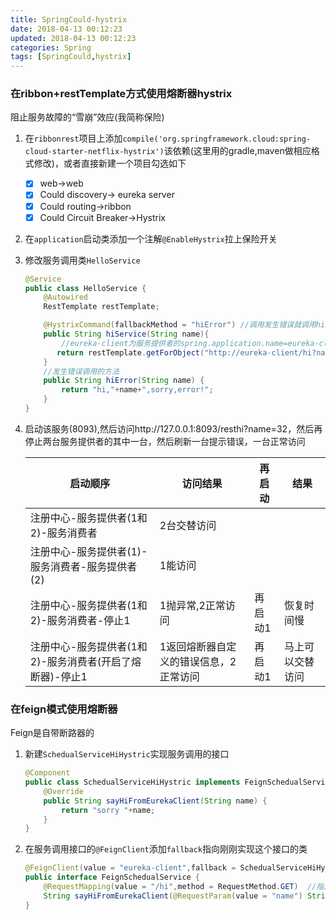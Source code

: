 ```yaml
---
title: SpringCould-hystrix
date: 2018-04-13 00:12:23
updated: 2018-04-13 00:12:23
categories: Spring
tags: [SpringCould,hystrix]
---
```


### 在ribbon+restTemplate方式使用熔断器hystrix

阻止服务故障的“雪崩”效应(我简称保险)

1. 在`ribbonrest`项目上添加`compile('org.springframework.cloud:spring-cloud-starter-netflix-hystrix')`该依赖(这里用的gradle,maven做相应格式修改)，或者直接新建一个项目勾选如下

   - [x] web->web
   - [x] Could discovery-> eureka server
   - [x] Could routing->ribbon
   - [x] Could Circuit Breaker->Hystrix

2. 在`application`启动类添加一个注解`@EnableHystrix`拉上保险开关

3. 修改服务调用类`HelloService`

   ```java
   @Service
   public class HelloService {
       @Autowired
       RestTemplate restTemplate;

       @HystrixCommand(fallbackMethod = "hiError") //调用发生错误就调用hiError方法
       public String hiService(String name){
           //eureka-client为服务提供者的spring.application.name=eureka-client
          return restTemplate.getForObject("http://eureka-client/hi?name="+name,String.class);
       }
       //发生错误调用的方法
       public String hiError(String name) {
           return "hi,"+name+",sorry,error!";
       }
   }
   ```

4. 启动该服务(8093),然后访问http://127.0.0.1:8093/resthi?name=32，然后再停止两台服务提供者的其中一台，然后刷新一台提示错误，一台正常访问

   | 启动顺序                                                 | 访问结果                               | 再启动  | 结果             |
   | -------------------------------------------------------- | -------------------------------------- | ------- | ---------------- |
   | 注册中心-服务提供者(1和2)-服务消费者                     | 2台交替访问                            |         |                  |
   | 注册中心-服务提供者(1)-服务消费者-服务提供者(2)          | 1能访问                                |         |                  |
   | 注册中心-服务提供者(1和2)-服务消费者-停止1               | 1抛异常,2正常访问                      | 再启动1 | 恢复时间慢       |
   | 注册中心-服务提供者(1和2)-服务消费者(开启了熔断器)-停止1 | 1返回熔断器自定义的错误信息，2正常访问 | 再启动1 | 马上可以交替访问 |

### 在feign模式使用熔断器

Feign是自带断路器的

1. 新建`SchedualServiceHiHystric`实现服务调用的接口

   ```Java
   @Component
   public class SchedualServiceHiHystric implements FeignSchedualService{
       @Override
       public String sayHiFromEurekaClient(String name) {
           return "sorry "+name;
       }
   }
   ```

2. 在服务调用接口的`@FeignClient`添加`fallback`指向刚刚实现这个接口的类

   ```java
   @FeignClient(value = "eureka-client",fallback = SchedualServiceHiHystric.class) //指定调用那个服务（服务名spring.application.name）
   public interface FeignSchedualService {
       @RequestMapping(value = "/hi",method = RequestMethod.GET)  //指定调用eureka-client服务的那个接口
       String sayHiFromEurekaClient(@RequestParam(value = "name") String name);
   }
   ```

   ​